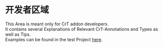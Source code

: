 # 开发者区域

This Area is meant only for CrT addon developers.  
It contains several Explanations of Relevant CrT-Annotations and Types as well as Tips.  
Examples can be found in the test Project [here](https://github.com/jaredlll08/CraftTweaker/tree/1.12/CraftTweaker2-MC1120-Tests).
